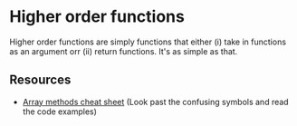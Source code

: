 # Higher order functions

Higher order functions are simply functions that either \(i\) take in functions as an argument orr \(ii\) return functions. It's as simple as that.

## Resources

* [Array methods cheat sheet](https://gist.github.com/rauschma/f7b96b8b7274f2e2d8dab899803346c3) \(Look past the confusing symbols and read the code examples\)

